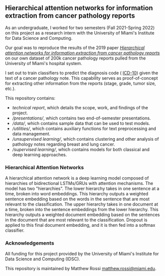 ## Hierarchical attention networks for information extraction from cancer pathology reports

As an undergraduate, I worked for two semesters (Fall 2021-Spring 2022) on this project as a research intern with the University of Miami's Institute for Data Science and Computing.

Our goal was to reproduce the results of the 2019 paper [*Hierarchical attention networks for information extraction from cancer pathology reports*](https://www.sciencedirect.com/science/article/pii/S0933365719303562) on our own dataset of 200k cancer pathology reports pulled from the University of Miami's hospital system.

I set out to train classifiers to predict the diagnosis code ( [ICD-10](https://www.icd10data.com/ICD10CM/Codes/C00-D49)) given the text of a cancer pathology note. This capability serves as proof-of-concept for extracting other information from the reports (stage, grade, tumor size, etc.).

This repository contains:
- *technical report*, which details the scope, work, and findings of the project.
- */presentations/*, which contains two end-of-semester presentations.
- */data/*, which contains sample data that can be used to test models.
- */utilities/*, which contains auxiliary functions for text preprocessing and data management.
- */unsupervised learning/*, which contains clustering and other analysis of pathology notes regarding breast and lung cancer.
- */supervised learning/*, which contains models for both classical and deep learning approaches.

### Hierarchical Attention Networks

A hierarchical attention network is a deep learning model composed of hierarchies of bidirectional LSTMs/GRUs with attention mechanisms. The model has two "hierarchies". The lower hierarchy takes in one sentence at a time, broken into word embeddings. This hierarchy outputs a weighted sentence embedding based on the words in the sentence that are most relevant to the classification. The upper hierarchy takes in one document at a time, broken into the sentence embeddings from the lower hierarchy. This hierarchy outputs a weighted document embedding based on the sentences in the document that are most relevant to the classification. Dropout is applied to this final document embedding, and it is then fed into a softmax classifier.

### Acknowledgements
All funding for this project provided by the University of Miami's Institute for Data Science and Computing (IDSC).

This repository is maintained by Matthew Rossi matthew.rossi@miami.edu. 
